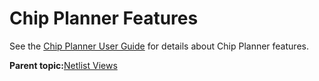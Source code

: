 # Chip Planner Features

See the [Chip Planner User Guide](http://coredocs.s3.amazonaws.com/Libero/2025_1/Tool/chipplanner_ug.pdf) for details about Chip Planner features.

**Parent topic:**[Netlist Views](GUID-C610932F-80DB-4292-AFCF-47C4D7E7D1AD.md)

